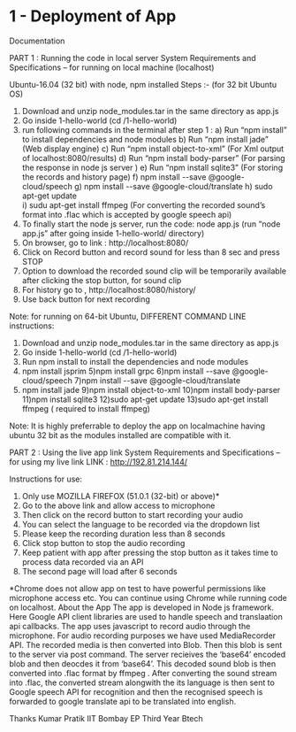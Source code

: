 # 1 - Deployment of App 
Documentation

PART 1 : Running the code in local server
System Requirements and Specifications – for running on local machine (localhost)

Ubuntu-16.04   (32 bit) with node, npm installed
Steps :- (for 32 bit Ubuntu OS)
1) Download and unzip node_modules.tar in the same directory as app.js
2) Go inside 1-hello-world (cd /1-hello-world)
3) run following commands in the terminal after step 1 : 
	a)  Run “npm install”    to install dependencies and node modules
	b)  Run “npm install jade”   (Web display engine)
	c) Run “npm install object-to-xml” (For Xml output of localhost:8080/results)
	d) Run “npm install body-parser”  (For parsing the response in node js server )
      e) Run “npm install sqlite3”    (For storing the records and history page)
      f) npm install  --save @google-cloud/speech
	g) npm install  --save @google-cloud/translate
	h) sudo apt-get update    
    	i) sudu apt-get install ffmpeg    (For converting the recorded sound’s format 		into .flac which is accepted by google speech api)
4) To finally start the node js  server, run the code:
        node app.js (run “node app.js”  after going inside 1-hello-world/  directory)
5) On browser, go to link : http://localhost:8080/
6) Click on Record button and record sound for less than 8 sec and press STOP 
7) Option to download the recorded sound clip will be temporarily available after clicking the stop button, for sound clip
8) For history go to ,  http://localhost:8080/history/
9) Use back button for next recording





Note: for running on 64-bit Ubuntu, DIFFERENT COMMAND LINE instructions:
1) Download and unzip node_modules.tar in the same directory as app.js
2) Go inside 1-hello-world (cd /1-hello-world)
3) Run npm install to install the dependencies and node modules
4) npm install jsprim
5)npm install grpc
6)npm install  --save @google-cloud/speech
7)npm install  --save @google-cloud/translate
8) npm install jade
9)npm install object-to-xml
10)npm install body-parser
11)npm install sqlite3
12)sudo apt-get update
13)sudo apt-get install ffmpeg            ( required to install ffmpeg)


Note: It is highly preferrable to deploy the app on localmachine having ubuntu 32 bit as the modules installed are compatible with it.


PART 2 : Using the live app link
System Requirements and Specifications – for using my live link
LINK : http://192.81.214.144/

Instructions for use:
1) Only use MOZILLA FIREFOX (51.0.1 (32-bit) or above)*
2) Go to the above link and allow access to microphone 
3) Then click on the record button to start recording your audio
4) You can select the language to be recorded via the dropdown list 
5) Please keep the recording duration less than 8 seconds
6) Click stop button to stop the audio recording
7) Keep patient with app after pressing the stop button as it takes time to process  data recorded via an API
8) The second page will load after 6 seconds

*Chrome does not allow app on test to have powerful permissions like microphone access etc. You can continue using Chrome while running code on localhost.
About the App
The app is developed in Node js framework.  Here Google API client libraries are used to  handle speech and translaation api callbacks. The app uses javascript to record audio through the microphone. For audio recording purposes we have used MediaRecorder API. The recorded media is then converted into Blob. Then this blob is sent to the server via post command. The server recieives the ‘base64’  encoded blob    and then deocdes it from ‘base64’. This decoded sound blob is then converted into .flac format by ffmpeg . After converting the sound stream into .flac, the converted stream alongwith the its language is then sent to Google speech API for recognition and then the recognised speech is forwarded to google translate api to be translated into english.

Thanks
Kumar Pratik
IIT Bombay
EP Third Year Btech
